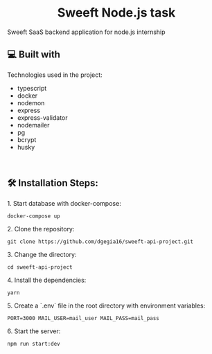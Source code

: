 <h1 align="center" id="title">Sweeft Node.js task</h1>



<p id="description">Sweeft SaaS backend application for node.js internship</p>

<h2>💻 Built with</h2>

Technologies used in the project:

*   typescript
*   docker
*   nodemon
*   express
*   express-validator
*   nodemailer
*   pg
*   bcrypt
*   husky
<br>
<h2>🛠️ Installation Steps:</h2>

<p>1. Start database with docker-compose:</p>

```
docker-compose up
```

<p>2. Clone the repository:</p>

```
git clone https://github.com/dgegia16/sweeft-api-project.git
```

<p>3. Change the directory:</p>

```
cd sweeft-api-project
```

<p>4. Install the dependencies:</p>

```
yarn
```

<p>5. Create a `.env` file in the root directory with environment variables:</p>

```
PORT=3000 MAIL_USER=mail_user MAIL_PASS=mail_pass
```

<p>6. Start the server:</p>

```
npm run start:dev
```

  
  
